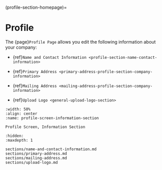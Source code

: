 
(profile-section-homepage)=
# Profile

The {page}`Profile Page` allows you edit the following information about your company:

- {ref}`Name and Contact Information <profile-section-name-contact-information>`

- {ref}`Primary Address <primary-address-profile-section-company-information>`

- {ref}`Mailing Address <mailing-address-profile-section-company-information>`

- {ref}`Upload Logo <general-upload-logo-section>`

```{lazyfigure}  ../../_static/solo_app/Profile/information-section/main-screen.webp
:width: 50%
:align: center
:name: profile-screen-information-section

Profile Screen, Information Section
```

```{toctree}
:hidden:
:maxdepth: 1

sections/name-and-contact-information.md
sections/primary-address.md
sections/mailing-address.md
sections/upload-logo.md
```
